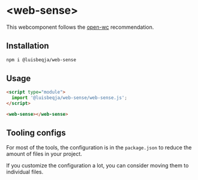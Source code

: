 # \<web-sense>

This webcomponent follows the [open-wc](https://github.com/open-wc/open-wc) recommendation.

## Installation

```bash
npm i @luisbeqja/web-sense
```

## Usage

```html
<script type="module">
  import '@luisbeqja/web-sense/web-sense.js';
</script>

<web-sense></web-sense>
```



## Tooling configs

For most of the tools, the configuration is in the `package.json` to reduce the amount of files in your project.

If you customize the configuration a lot, you can consider moving them to individual files.
